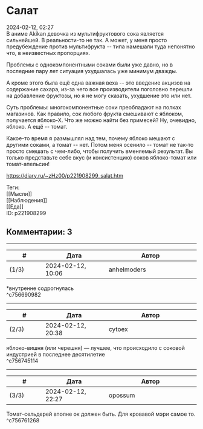 Салат
=====

  
2024-02-12, 02:27  
 В аниме Akikan девочка из мультифруктового сока является сильнейшей. В реальности-то не так. А может, у меня просто предубеждение против мультифрукта -- типа намешали туда непонятно что, в неизвестных пропорциях.   
   
 Проблемы с однокомпонентными соками были уже давно, но в последние пару лет ситуация ухудшалась уже минимум дважды.   
   
  А кроме этого была ещё одна важная веха -- это введение акцизов на содержание сахара, из-за чего все производители поголовно перешли на добавление фруктозы, но я не могу сказать, ухудшение это или нет.    
   
 Суть проблемы: многокомпонентные соки преобладают на полках магазинов. Как правило, сок любого фрукта смешивают с яблоком, получается яблоко-Х. Что же можно найти без примесей? Ну, очевидно, яблоко. А ещё -- томат.   
   
 Какое-то время я размышлял над тем, почему яблоко мешают с другими соками, а томат -- нет. Потом меня осенило -- томат не так-то просто смешать с чем-либо, чтобы получить вменяемый результат. Вы только представьте себе вкус (и консистенцию) соков яблоко-томат или томат-апельсин!   
  
<https://diary.ru/~zHz00/p221908299_salat.htm>  
  
Теги:  
[[Мысли]]  
[[Наблюдения]]  
[[Еда]]  
ID: p221908299  


Комментарии: 3
--------------

  


---



|         #         |              Дата              |                     Автор                     |           ID           |
| --- | --- | --- | --- |
| (1/3) | 2024-02-12, 10:06 | anhelmoders | c756690982 |

  
 \*внутренне содрогнулась   
 ^c756690982

---



|         #         |              Дата              |                     Автор                     |           ID           |
| --- | --- | --- | --- |
| (2/3) | 2024-02-12, 20:38 | cytoex | c756745114 |

  
 яблоко-вишня (или черешня) — лучшее, что происходило с соковой индустрией в последнее десятилетие   
 ^c756745114

---



|         #         |              Дата              |                     Автор                     |           ID           |
| --- | --- | --- | --- |
| (3/3) | 2024-02-12, 22:27 | opossum | c756761268 |

  
 Томат-сельдерей вполне ок должен быть. Для кровавой мэри самое то.   
 ^c756761268